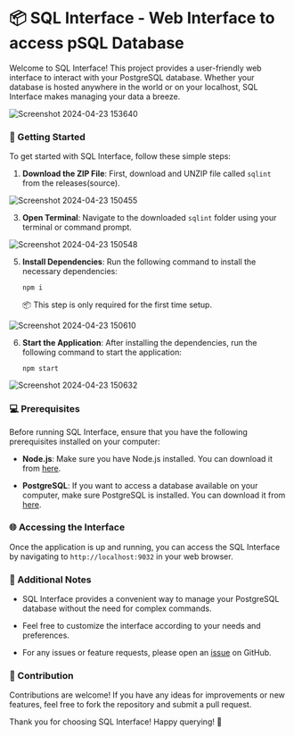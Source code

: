 # 📦 SQL Interface - Web Interface to access pSQL Database

Welcome to SQL Interface! This project provides a user-friendly web interface to interact with your PostgreSQL database. Whether your database is hosted anywhere in the world or on your localhost, SQL Interface makes managing your data a breeze.

![Screenshot 2024-04-23 153640](https://github.com/z1shivam/SQLinterface/assets/118415844/a79e5c47-de04-45ac-881e-e05192281c36)

### 🚀 Getting Started

To get started with SQL Interface, follow these simple steps:

1. **Download the ZIP File**: First, download and UNZIP file called `sqlint` from the releases(source).

![Screenshot 2024-04-23 150455](https://github.com/z1shivam/SQLinterface/assets/118415844/9b7999f8-20bb-4e85-a320-7790c45ddfd6)

3. **Open Terminal**: Navigate to the downloaded `sqlint` folder using your terminal or command prompt.

![Screenshot 2024-04-23 150548](https://github.com/z1shivam/SQLinterface/assets/118415844/9c6167e1-98de-4f3e-85b9-44264de657e7)

5. **Install Dependencies**: Run the following command to install the necessary dependencies:
   ```
   npm i
   ```
   📦 This step is only required for the first time setup.

![Screenshot 2024-04-23 150610](https://github.com/z1shivam/SQLinterface/assets/118415844/c563ffe0-f075-4d77-8b1a-5b0448d12904)

6. **Start the Application**: After installing the dependencies, run the following command to start the application:
   ```
   npm start
   ```

![Screenshot 2024-04-23 150632](https://github.com/z1shivam/SQLinterface/assets/118415844/37440a7b-ad15-4289-9f9e-d02529f4ffe2)

### 💻 Prerequisites

Before running SQL Interface, ensure that you have the following prerequisites installed on your computer:

- **Node.js**: Make sure you have Node.js installed. You can download it from [here](https://nodejs.org/).

- **PostgreSQL**: If you want to access a database available on your computer, make sure PostgreSQL is installed. You can download it from [here](https://www.postgresql.org/).

### 🌐 Accessing the Interface

Once the application is up and running, you can access the SQL Interface by navigating to `http://localhost:9032` in your web browser.

### 📝 Additional Notes

- SQL Interface provides a convenient way to manage your PostgreSQL database without the need for complex commands.
  
- Feel free to customize the interface according to your needs and preferences.

- For any issues or feature requests, please open an [issue](link-to-issues) on GitHub.

### 🙏 Contribution

Contributions are welcome! If you have any ideas for improvements or new features, feel free to fork the repository and submit a pull request.

Thank you for choosing SQL Interface! Happy querying! 🎉
